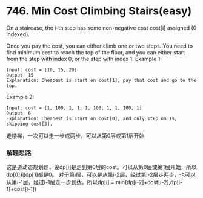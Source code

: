 # 746. Min Cost Climbing Stairs(easy)
On a staircase, the i-th step has some non-negative cost cost[i] assigned (0 indexed).

Once you pay the cost, you can either climb one or two steps. You need to find minimum cost to reach the top of the floor, and you can either start from the step with index 0, or the step with index 1.
Example 1:
```
Input: cost = [10, 15, 20]
Output: 15
Explanation: Cheapest is start on cost[1], pay that cost and go to the top.
```
Example 2:
```
Input: cost = [1, 100, 1, 1, 1, 100, 1, 1, 100, 1]
Output: 6
Explanation: Cheapest is start on cost[0], and only step on 1s, skipping cost[3].
```
走楼梯，一次可以走一步或两步，可以从第0层或第1层开始
### 解题思路
这是道动态规划题，设dp[i]是走到第0层的cost。可以从第0层或第1层开始，所以dp[0]和dp[1]都是0。
对于第i层，可以是从第i-2层，经过第i-2层走两步，也可以从第i-1层，经过i-1层走一步到达，所以dp[i] = min(dp[i-2]+cost[i-2],dp[i-1]+cost[i-1])